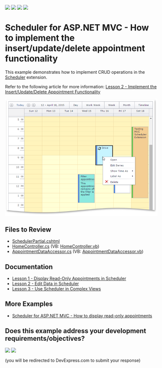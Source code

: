 <!-- default badges list -->
![](https://img.shields.io/endpoint?url=https://codecentral.devexpress.com/api/v1/VersionRange/128553822/24.2.1%2B)
[![](https://img.shields.io/badge/Open_in_DevExpress_Support_Center-FF7200?style=flat-square&logo=DevExpress&logoColor=white)](https://supportcenter.devexpress.com/ticket/details/E3984)
[![](https://img.shields.io/badge/📖_How_to_use_DevExpress_Examples-e9f6fc?style=flat-square)](https://docs.devexpress.com/GeneralInformation/403183)
[![](https://img.shields.io/badge/💬_Leave_Feedback-feecdd?style=flat-square)](#does-this-example-address-your-development-requirementsobjectives)
<!-- default badges end -->

# Scheduler for ASP.NET MVC - How to implement the insert/update/delete appointment functionality

This example demonstrates how to implement CRUD operations in the [Scheduler](https://docs.devexpress.com/AspNetMvc/11431/components/scheduler) extension.

Refer to the following article for more information: [Lesson 2 - Implement the Insert/Update/Delete Appointment Functionality](https://docs.devexpress.com/AspNetMvc/11567/components/scheduler/get-started/lesson-2-implement-the-insert-update-delete-appointment-functionality)

![](scheduler-with-context-menu.png)

## Files to Review

* [SchedulerPartial.cshtml](./CS/MVCSchedulerEditable/Views/Home/SchedulerPartial.cshtml)
* [HomeController.cs](./CS/MVCSchedulerEditable/Controllers/HomeController.cs) (VB: [HomeController.vb](./VB/MVCSchedulerEditable/Controllers/HomeController.vb))
* [AppointmentDataAccessor.cs](./CS/MVCSchedulerEditable/Models/AppointmentDataAccessor.cs) (VB: [AppointmentDataAccessor.vb](./VB/MVCSchedulerEditable/Models/AppointmentDataAccessor.vb))

## Documentation

* [Lesson 1 - Display Read-Only Appointments in Scheduler](https://docs.devexpress.com/AspNetMvc/11554/components/scheduler/get-started/lesson-1-use-scheduler-to-display-appointments-in-read-only-mode)
* [Lesson 2 - Edit Data in Scheduler](https://docs.devexpress.com/AspNetMvc/11567/components/scheduler/get-started/lesson-2-implement-the-insert-update-delete-appointment-functionality)
* [Lesson 3 - Use Scheduler in Complex Views](https://docs.devexpress.com/AspNetMvc/11629/components/scheduler/get-started/lesson-3-use-scheduler-in-complex-views)

## More Examples

* [Scheduler for ASP.NET MVC - How to display read-only appointments](https://github.com/DevExpress-Examples/asp-net-mvc-scheduler-display-read-only-appointments)
<!-- feedback -->
## Does this example address your development requirements/objectives?

[<img src="https://www.devexpress.com/support/examples/i/yes-button.svg"/>](https://www.devexpress.com/support/examples/survey.xml?utm_source=github&utm_campaign=asp-net-mvc-scheduler-crud-operations&~~~was_helpful=yes) [<img src="https://www.devexpress.com/support/examples/i/no-button.svg"/>](https://www.devexpress.com/support/examples/survey.xml?utm_source=github&utm_campaign=asp-net-mvc-scheduler-crud-operations&~~~was_helpful=no)

(you will be redirected to DevExpress.com to submit your response)
<!-- feedback end -->
